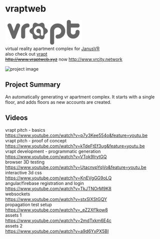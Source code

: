 # vraptweb
![project logo](https://raw.githubusercontent.com/erictrose/vraptweb.xyz/master/v10-dark-small.png) <br>
virtual reality apartment complex for [JanusVR](http://www.janusvr.com/) <br>
also check out [vrapt](https://github.com/erictrose/vrapt.xyz) <br>
~~http://www.vraptweb.xyz~~
now http://www.vrcity.network

![project image](http://i.imgur.com/CfRUX1Q.png)
## Project Summary
An automatically generating vr apartment complex. It starts with a single floor, and adds floors as new accounts are created. <br>

## Videos
vrapt pitch - basics <br>
https://www.youtube.com/watch?v=p7y3Kee554o&feature=youtu.be <br>
vrapt pitch - proof of concept <br>
https://www.youtube.com/watch?v=kTdeFtEf3ug&feature=youtu.be <br>
vrapt development - programmatic generation <br>
https://www.youtube.com/watch?v=VTok9IrytGQ <br>
browser 3D testing <br>
https://www.youtube.com/watch?v=UtacnvpYqVo&feature=youtu.be <br>
interactive 3d css <br>
https://www.youtube.com/watch?v=KnEVgGG9oLQ <br>
angular/firebase registration and login <br>
https://www.youtube.com/watch?v=TkJTNOrM9K8 <br>
websockets <br>
https://www.youtube.com/watch?v=stxSlXStGQY <br>
propagation test setup <br>
https://www.youtube.com/watch?v=_eZ2Xf1kow8 <br>
assets 1 <br>
https://www.youtube.com/watch?v=2mdTxkm6E4c <br>
assets 2 <br>
https://www.youtube.com/watch?v=a9d6YxPX5BI <br>

